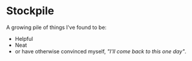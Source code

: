 # Stockpile

A growing pile of things I've found to be:

- Helpful
- Neat
- or have otherwise convinced myself, _"I'll come back to this one day"_.
